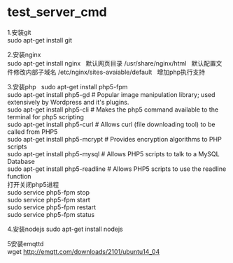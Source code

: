 # test_server_cmd  
1.安装git  
sudo apt-get install git    

2.安装nginx   
sudo apt-get install nginx  
默认网页目录  /usr/share/nginx/html  
默认配置文件修改内部子域名  /etc/nginx/sites-avaiable/default  
增加php执行支持

3.安装php  
sudo apt-get install php5-fpm  
sudo apt-get install php5-gd  # Popular image manipulation library; used extensively by Wordpress and it's plugins.  
sudo apt-get install php5-cli   # Makes the php5 command available to the terminal for php5 scripting  
sudo apt-get install php5-curl    # Allows curl (file downloading tool) to be called from PHP5  
sudo apt-get install php5-mcrypt   # Provides encryption algorithms to PHP scripts  
sudo apt-get install php5-mysql   # Allows PHP5 scripts to talk to a MySQL Database  
sudo apt-get install php5-readline  # Allows PHP5 scripts to use the readline function  
打开关闭php5进程  
sudo service php5-fpm stop  
sudo service php5-fpm start  
sudo service php5-fpm restart  
sudo service php5-fpm status  

4.安装nodejs
sudo apt-get install nodejs

5安装emqttd      
wget http://emqtt.com/downloads/2101/ubuntu14_04
